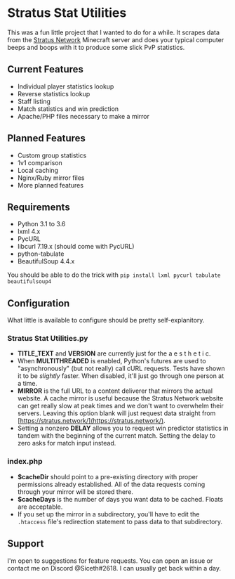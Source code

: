 # Stratus Stat Utilities

This was a fun little project that I wanted to do for a while.  It scrapes data from the [Stratus Network](https://stratus.network/) Minecraft server and does your typical computer beeps and boops with it to produce some slick PvP statistics.

## Current Features

* Individual player statistics lookup
* Reverse statistics lookup
* Staff listing
* Match statistics and win prediction
* Apache/PHP files necessary to make a mirror

## Planned Features

* Custom group statistics
* 1v1 comparison
* Local caching
* Nginx/Ruby mirror files
* More planned features

## Requirements

* Python 3.1 to 3.6
* lxml 4.x
* PycURL
* libcurl 7.19.x (should come with PycURL)
* python-tabulate
* BeautifulSoup 4.4.x

You should be able to do the trick with `pip install lxml pycurl tabulate beautifulsoup4`

## Configuration

What little is available to configure should be pretty self-explanitory.

### Stratus Stat Utilities.py
* **TITLE_TEXT** and **VERSION** are currently just for the a e s t h e t i c.
* When **MULTITHREADED** is enabled, Python's futures are used to "asynchronously" (but not really) call cURL requests.  Tests have shown it to be _slightly_ faster.  When disabled, it'll just go through one person at a time.
* **MIRROR** is the full URL to a content deliverer that mirrors the actual website.  A cache mirror is useful because the Stratus Network website can get really slow at peak times and we don't want to overwhelm their servers.  Leaving this option blank will just request data straight from [https://stratus.network/](https://stratus.network/).
* Setting a nonzero **DELAY** allows you to request win predictor statistics in tandem with the beginning of the current match.  Setting the delay to zero asks for match input instead.

### index.php
* **$cacheDir** should point to a pre-existing directory with proper permissions already established.  All of the data requests coming through your mirror will be stored there.
* **$cacheDays** is the number of days you want data to be cached.  Floats are acceptable.
* If you set up the mirror in a subdirectory, you'll have to edit the `.htaccess` file's redirection statement to pass data to that subdirectory.

## Support

I'm open to suggestions for feature requests.  You can open an issue or contact me on Discord @Siceth#2618. I can usually get back within a day.
